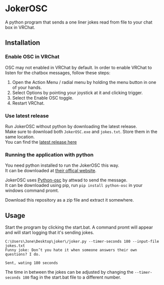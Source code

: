 # JokerOSC
A python program that sends a one liner jokes read from file to your chat box in VRChat.

## Installation 
### Enable OSC in VRChat
OSC may not enabled in VRChat by default. In order to enable VRChat to listen for the chatbox messages, follow these steps:
1. Open the Action Menu / radial menu by holding the menu button in one of your hands.
1. Select Options by pointing your joystick at it and clicking trigger.
1. Select the Enable OSC toggle.
1. Restart VRChat.

### Use latest release
Run JokerOSC without python by downloading the latest release.  
Make sure to download both `JokerOSC.exe` and `jokes.txt`. Store them in the same location.  
You can find the [latest release here](https://github.com/JonShard/JokerOSC/releases)

### Running the application with python
You need python installed to run the JokerOSC this way.  
It can be downloaded at [their offical website](https://www.python.org/downloads/).

JokerOSC uses [Python-osc](https://github.com/attwad/python-osc) by attwad to send the message.  
It can be downloaded using pip, run `pip install python-osc` in your windows command promt.

Download this repository as a zip file and extract it somewhere.

## Usage
Start the program by clicking the start.bat. A command promt will appear and will start logging that it's sending jokes.
```
C:\Users\Jone\Desktop\joker\/joker.py --timer-seconds 180 --input-file jokes.txt
Funny joke: Don’t you hate it when someone answers their own questions? I do.

Sent, wating 180 seconds
```

The time in between the jokes can be adjusted by changing the `--timer-seconds 180` flag in the start.bat file to a different number.
